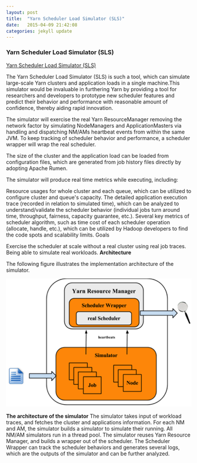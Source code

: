 ```yaml
---
layout: post
title:  "Yarn Scheduler Load Simulator (SLS)"
date:   2015-04-09 21:42:08
categories: jekyll update
---
```



### Yarn Scheduler Load Simulator (SLS) ####

[Yarn Scheduler Load Simulator (SLS)](https://hadoop.apache.org/docs/r2.4.0/hadoop-sls/SchedulerLoadSimulator.html#Step_1:_Configure_Hadoop_and_the_simulator)

The Yarn Scheduler Load Simulator (SLS) is such a tool, which can simulate large-scale Yarn clusters and application loads in a single machine.This simulator would be invaluable in furthering Yarn by providing a tool for researchers and developers to prototype new scheduler features and predict their behavior and performance with reasonable amount of confidence, thereby aiding rapid innovation.

The simulator will exercise the real Yarn ResourceManager removing the network factor by simulating NodeManagers and ApplicationMasters via handling and dispatching NM/AMs heartbeat events from within the same JVM. To keep tracking of scheduler behavior and performance, a scheduler wrapper will wrap the real scheduler.

The size of the cluster and the application load can be loaded from configuration files, which are generated from job history files directly by adopting Apache Rumen.

The simulator will produce real time metrics while executing, including:

Resource usages for whole cluster and each queue, which can be utilized to configure cluster and queue's capacity.
The detailed application execution trace (recorded in relation to simulated time), which can be analyzed to understand/validate the scheduler behavior (individual jobs turn around time, throughput, fairness, capacity guarantee, etc.).
Several key metrics of scheduler algorithm, such as time cost of each scheduler operation (allocate, handle, etc.), which can be utilized by Hadoop developers to find the code spots and scalability limits.
Goals

Exercise the scheduler at scale without a real cluster using real job traces.
Being able to simulate real workloads.
**Architecture**

The following figure illustrates the implementation architecture of the simulator.

![The architecture of the simulator](https://github.com/hustbill/hustbill.github.io/blob/master/images/sls_arch.png)

**The architecture of the simulator**
The simulator takes input of workload traces, and fetches the cluster and applications information. For each NM and AM, the simulator builds a simulator to simulate their running. All NM/AM simulators run in a thread pool. The simulator reuses Yarn Resource Manager, and builds a wrapper out of the scheduler. The Scheduler Wrapper can track the scheduler behaviors and generates several logs, which are the outputs of the simulator and can be further analyzed.